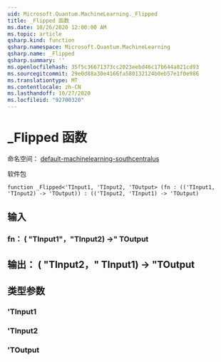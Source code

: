 ```yaml
---
uid: Microsoft.Quantum.MachineLearning._Flipped
title: _Flipped 函数
ms.date: 10/26/2020 12:00:00 AM
ms.topic: article
qsharp.kind: function
qsharp.namespace: Microsoft.Quantum.MachineLearning
qsharp.name: _Flipped
qsharp.summary: ''
ms.openlocfilehash: 35f5c36671373cc2023eebd46c17b644a821cd93
ms.sourcegitcommit: 29e0d88a30e4166fa580132124b0eb57e1f0e986
ms.translationtype: MT
ms.contentlocale: zh-CN
ms.lasthandoff: 10/27/2020
ms.locfileid: "92700320"
---
```

# <a name="_flipped-function"></a>_Flipped 函数

命名空间： [default-machinelearning-southcentralus](xref:Microsoft.Quantum.MachineLearning)

软件包 [](https://nuget.org/packages/)




```qsharp
function _Flipped<'TInput1, 'TInput2, 'TOutput> (fn : (('TInput1, 'TInput2) -> 'TOutput)) : (('TInput2, 'TInput1) -> 'TOutput)
```


## <a name="input"></a>输入

### <a name="fn--tinput1tinput2---toutput"></a>fn： ( "TInput1"，"TInput2) ->" TOutput





## <a name="output--tinput2tinput1---toutput"></a>输出： ( "TInput2，" TInput1) -> "TOutput



## <a name="type-parameters"></a>类型参数

### <a name="tinput1"></a>'TInput1


### <a name="tinput2"></a>'TInput2


### <a name="toutput"></a>'TOutput

